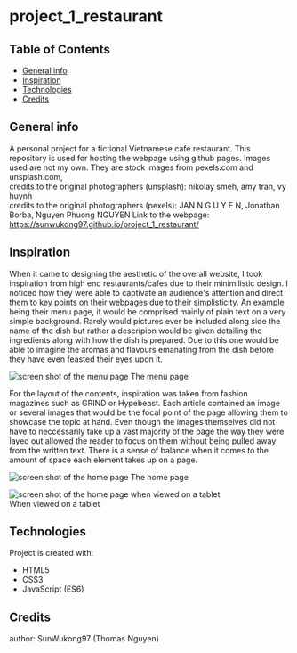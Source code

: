 # project_1_restaurant
## Table of Contents
* [General info](#general-info)
* [Inspiration](#inspiration)
* [Technologies](#technologies)
* [Credits](#credits)

## General info
A personal project for a fictional Vietnamese cafe restaurant. This repository is used for hosting the webpage using github pages. 
Images used are not my own. They are stock images from pexels.com and unsplash.com,  
credits to the original photographers (unsplash): nikolay smeh, amy tran, vy huynh  
credits to the original photographers (pexels): JAN N G U Y E N, Jonathan Borba, Nguyen Phuong NGUYEN 
Link to the webpage: https://sunwukong97.github.io/project_1_restaurant/

## Inspiration
When it came to designing the aesthetic of the overall website, I took inspiration from high end restaurants/cafes due to their minimilistic design. I noticed how they were able to captivate an audience's attention and direct them to key points on their webpages due to their simplisticity. An example being their menu page, it would be comprised mainly of plain text on a very simple background. Rarely would pictures ever be included along side the name of the dish but rather a descripion would be given detailing the ingredients along with how the dish is prepared. Due to this one would be able to imagine the aromas and flavours emanating from the dish before they have even feasted their eyes upon it.

![screen shot of the menu page](https://github.com/SunWukong97/project_1_restaurant/blob/main/images/restaurant_mockup/Web%201920%20%E2%80%93%20menu%20page.png)
The menu page

For the layout of the contents, inspiration was taken from fashion magazines such as GRIND or Hypebeast. Each article contained an image or several images that would be the focal point of the page allowing them to showcase the topic at hand. Even though the images themselves did not have to neccessarily take up a vast majority of the page the way they were layed out allowed the reader to focus on them without being pulled away from the written text. There is a sense of balance when it comes to the amount of space each element takes up on a page.

![screen shot of the home page](https://github.com/SunWukong97/project_1_restaurant/blob/main/images/restaurant_mockup/Web%201920%20homepage%20%E2%80%93%201.png)
The home page<br/>


![screen shot of the home page when viewed on a tablet](https://github.com/SunWukong97/project_1_restaurant/blob/main/images/restaurant_mockup/iPad%2C%20Nexus%209%20%E2%80%93%20hompage%202.png)  
When viewed on a tablet


## Technologies
Project is created with:
* HTML5
* CSS3
* JavaScript (ES6)

## Credits
author: SunWukong97 (Thomas Nguyen)
